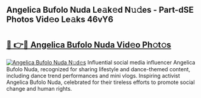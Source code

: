 ## Angelica Bufolo Nuda Le𝚊k𝚎d N𝚞𝚍es - Part-dSE Photos Vid𝚎o Le𝚊ks 46vY6

# <h2><a href="http://fbexog.evod.top/?m=Angelica+Bufolo+Nuda">🔗 👉🔴 Angelica Bufolo Nuda Vid𝚎o Ph𝚘t𝚘s</a></h2>

[![Angelica Bufolo Nuda N𝚞d𝚎s](https://i.imgur.com/8V9OHl7.gif)](http://fbexog.evod.top/?m=Angelica+Bufolo+Nuda)
Influential social media influencer Angelica Bufolo Nuda, recognized for sharing lifestyle and dance-themed content, including dance trend performances and mini vlogs. Inspiring activist Angelica Bufolo Nuda, celebrated for their tireless efforts to promote social change and human rights. 
